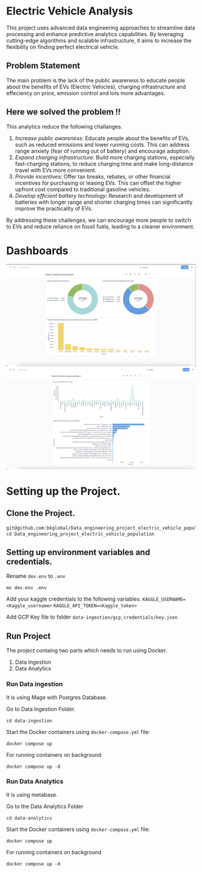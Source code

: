 # Electric Vehicle Analysis 
This project uses advanced data engineering approaches to streamline data processing and enhance predictive analytics capabilities. By leveraging cutting-edge algorithms and scalable infrastructure, it aims to increase the flexibility on finding perfect electrical vehicle.

## Problem Statement
The main problem is the lack of the public awareness to educate people about the benefits of EVs (Electric Vehicles), charging infrastructure and effeciency on price, emission control and lots more advantages.

## Here we solved the problem !!

This analytics reduce the following challanges.
1. *Increase public awareness*: Educate people about the benefits of EVs, such as reduced emissions and lower running costs. This can address range anxiety (fear of running out of battery) and encourage adoption.
2. *Expand charging infrastructure*: Build more charging stations, especially fast-charging stations, to reduce charging time and make long-distance travel with EVs more convenient.
3. *Provide incentives*: Offer tax breaks, rebates, or other financial incentives for purchasing or leasing EVs. This can offset the higher upfront cost compared to traditional gasoline vehicles.
4. *Develop efficient battery technology*: Research and development of batteries with longer range and shorter charging times can significantly improve the practicality of EVs.

By addressing these challenges, we can encourage more people to switch to EVs and reduce reliance on fossil fuels, leading to a cleaner environment.


# Dashboards

![Electric Vehicle Core Analysis](./dashboards/Dashboard1.png)
![Electric Vehicle Comparision](./dashboards/Dashboard2.png)


# Setting up the Project.

## Clone the Project.
```
git@github.com:bkglobal/Data_engineering_project_electric_vehicle_population.git
cd Data_engineering_project_electric_vehicle_population
```

## Setting up environment variables and credentials.
Rename `dev.env` to `.env`
```
mv dev.env .env
```

Add your kaggle credentials to the following variables.
`KAGGLE_USERNAME=<Kaggle_username>`
`KAGGLE_API_TOKEN=<Kaggle_token>`

Add GCP Key file to folder `data-ingestion/gcp_credentials/key.json`


## Run Project

The project containg two parts which needs to run using Docker.

1. Data Ingestion
2. Data Analytics


### Run Data ingestion

It is using Mage with Postgres Database.

Go to Data Ingestion Folder.
```
cd data-ingestion
```

Start the Docker containers using `docker-compose.yml` file:
```
docker compose up
```
For running containers on background
```
docker compose up -d
```




### Run Data Analytics

It is using metabase.

Go to the Data Analytics Folder
```
cd data-analytics
```

Start the Docker containers using `docker-compose.yml` file:
```
docker compose up
```
For running containers on background
```
docker compose up -d
```

